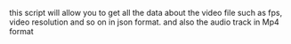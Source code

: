 this script will allow you to get all the data about the video file such as fps, video resolution and so on in json format. and also the audio track in Mp4 format
